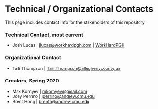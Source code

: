 # Technical / Organizational Contacts

This page includes contact info for the stakeholders of this repository 

### Technical Contact, most current
* Josh Lucas | jlucas@workhardpgh.com | <a href="https://workhardpgh.com">WorkHardPGH</a>

### Organizational Contact
* Taili Thompson | Taili.Thompson@alleghenycounty.us

### Creators, Spring 2020 
* Max Kornyev | mkornyev@gmail.com
* Joey Perrino | jperrino@andrew.cmu.edu
* Brent Hong | brenth@andrew.cmu.edu